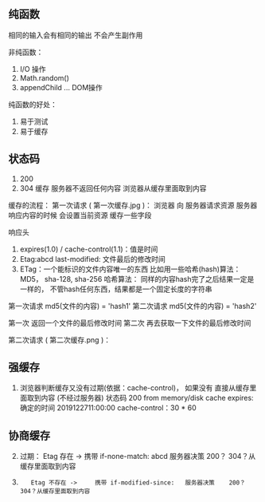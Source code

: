 ## 纯函数
相同的输入会有相同的输出
不会产生副作用


非纯函数：
1. I/O 操作
2. Math.random()
3. appendChild ... DOM操作

纯函数的好处：
1. 易于测试
2. 易于缓存


## 状态码
1. 200  
2. 304 缓存  服务器不返回任何内容   浏览器从缓存里面取到内容


缓存的流程： 
第一次请求 ( 第一次缓存.jpg )：
浏览器 向 服务器请求资源   服务器响应内容的时候  会设置当前资源 缓存一些字段

响应头
1. expires(1.0) / cache-control(1.1)：值是时间
2. Etag:abcd  last-modified: 文件最后的修改时间
3. ETag：一个能标识的文件内容唯一的东西  比如用一些哈希(hash)算法：MD5， sha-128, sha-256
哈希算法： 同样的内容hash完了之后结果一定是一样的， 不管hash任何东西，结果都是一个固定长度的字符串

第一次请求  md5(文件的内容) = 'hash1'
第二次请求  md5(文件的内容) = 'hash2'

第一次  返回一个文件的最后修改时间
第二次  再去获取一下文件的最后修改时间

第二次请求 ( 第二次缓存.png )：

## 强缓存
1. 浏览器判断缓存又没有过期(依据：cache-control)， 如果没有  直接从缓存里面取到内容 (不经过服务器)
状态码  200  from memory/disk cache
expires: 确定的时间  2019122711:00:00    cache-control：30 * 60

## 协商缓存
2. 过期： Etag 存在 ->       携带 if-none-match: abcd  服务器决策    200？    304？从缓存里面取到内容
3.        Etag 不存在 ->     携带 if-modified-since:   服务器决策    200？    304？从缓存里面取到内容